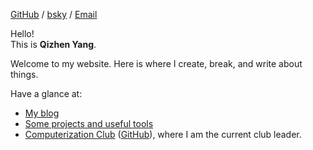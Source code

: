 [GitHub](https://github.com/q1zhen) /
[bsky](https://bsky.app/profile/q1z.dev) /
[Email](mailto:hi@qizhen-yang.cn)

Hello!  
This is **Qizhen Yang**.

Welcome to my website. Here is where I create, break, and write about things.

Have a glance at:
- [My blog](/blog)
- [Some projects and useful tools](/projects)
- [Computer&shy;ization Club](https://computerization.io) ([GitHub](https://github.com/Computerization)), where I am the current club leader.
